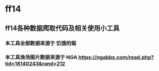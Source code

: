 # ff14
## ff14各种数据爬取代码及相关使用小工具
### 本工具全部数据来源于 饥饿的猫
### 本工具渔场图片数据来源于 NGA https://ngabbs.com/read.php?tid=18140243&rand=212
